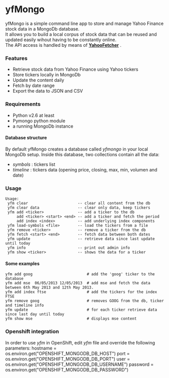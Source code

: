 yfMongo
==============

yfMongo is a simple command line app to store and manage Yahoo Finance stock data in a MongoDb database.   
It allows you to build a local corpus of stock data that can be reused and updated easily wihout having to be constantly online.     
The API access is handled by means of __[YahooFetcher](http://www.github.com/rubenafo/YahooFetcher)__ .

### Features
* Retrieve stock data from Yahoo Finance using Yahoo tickers
* Store tickers locally in MongoDb
* Update the content daily
* Fetch by date range
* Export the data to JSON and CSV

### Requirements
* Python v2.6 at least
* Pymongo python module
* a running MongoDb instance

#### Database structure

By default yfMongo creates a database called _yfmongo_ in your local MongoDb setup.
Inside this database, two collections contain all the data:
* _symbols_ : tickers list
* _timeline_ : tickers data (opening price, closing, max, min, volumen and date)

### Usage

```
Usage:
 yfm clear                      -- clear all content from the db
 yfm clear data                 -- clear only data, keep tickers
 yfm add <ticker>               -- add a ticker to the db
     add <ticker> <start> <end> -- add a ticker and fetch the period
     add index <index>          -- add underlying index components
 yfm load-symbols <file>        -- load the tickers from a file
 yfm remove <ticker>            -- remove a ticker from the db
 yfm fetch <start> <end>        -- fetch data between both dates
 yfm update                     -- retrieve data since last update until today
 yfm info                       -- print out admin info
 yfm show <ticker>              -- shows the data for a ticker
```

#### Some examples
```
yfm add goog                        # add the 'goog' ticker to the database
yfm add mse  06/05/2013 12/05/2013  # add mse and fetch the data between 6th May 2013 and 12th May 2013.
yfm add index ftse                  # add the tickers for the index FTSE
yfm remove goog                     # removes GOOG from the db, ticker and timeline info
yfm update                          # for each ticker retrieve data since last day until today
yfm show mse                        # displays mse content
```

### Openshift integration

In order to use _yfm_ in OpenShift, edit _yfm_ file and override the following parameters:
  hostname = os.environ.get("OPENSHIFT_MONGODB_DB_HOST")
  port = os.environ.get("OPENSHIFT_MONGODB_DB_PORT")
  user = os.environ.get("OPENSHIFT_MONGODB_DB_USERNAME")
  password = os.environ.get("OPENSHIFT_MONGODB_DB_PASSWORD")
